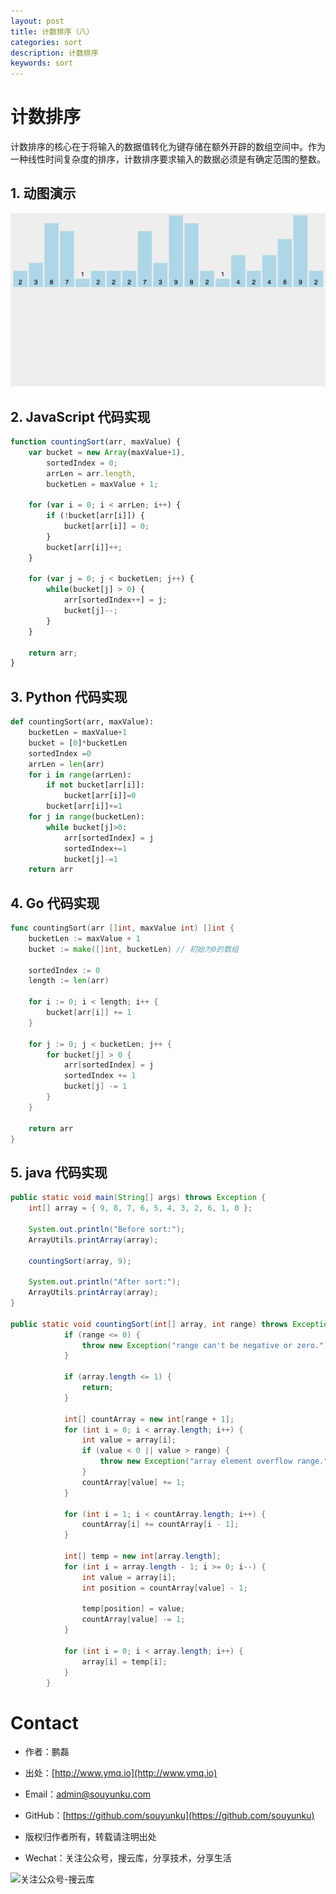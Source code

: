 ```yaml
---
layout: post
title: 计数排序（八）
categories: sort
description: 计数排序
keywords: sort
---
```


# 计数排序

计数排序的核心在于将输入的数据值转化为键存储在额外开辟的数组空间中。作为一种线性时间复杂度的排序，计数排序要求输入的数据必须是有确定范围的整数。

## 1. 动图演示

![动图演示](/images/2017/sort/res/countingSort.gif)


## 2. JavaScript 代码实现

```js
function countingSort(arr, maxValue) {
    var bucket = new Array(maxValue+1),
        sortedIndex = 0;
        arrLen = arr.length,
        bucketLen = maxValue + 1;

    for (var i = 0; i < arrLen; i++) {
        if (!bucket[arr[i]]) {
            bucket[arr[i]] = 0;
        }
        bucket[arr[i]]++;
    }

    for (var j = 0; j < bucketLen; j++) {
        while(bucket[j] > 0) {
            arr[sortedIndex++] = j;
            bucket[j]--;
        }
    }

    return arr;
}
```

## 3. Python 代码实现


```python
def countingSort(arr, maxValue):
    bucketLen = maxValue+1
    bucket = [0]*bucketLen
    sortedIndex =0
    arrLen = len(arr)
    for i in range(arrLen):
        if not bucket[arr[i]]:
            bucket[arr[i]]=0
        bucket[arr[i]]+=1
    for j in range(bucketLen):
        while bucket[j]>0:
            arr[sortedIndex] = j
            sortedIndex+=1
            bucket[j]-=1
    return arr
```

## 4. Go 代码实现

```go
func countingSort(arr []int, maxValue int) []int {
	bucketLen := maxValue + 1
	bucket := make([]int, bucketLen) // 初始为0的数组

	sortedIndex := 0
	length := len(arr)

	for i := 0; i < length; i++ {
		bucket[arr[i]] += 1
	}

	for j := 0; j < bucketLen; j++ {
		for bucket[j] > 0 {
			arr[sortedIndex] = j
			sortedIndex += 1
			bucket[j] -= 1
		}
	}

	return arr
}
```

## 5. java 代码实现

``` java
public static void main(String[] args) throws Exception {  
    int[] array = { 9, 8, 7, 6, 5, 4, 3, 2, 6, 1, 0 };  

    System.out.println("Before sort:");  
    ArrayUtils.printArray(array);  

    countingSort(array, 9);  

    System.out.println("After sort:");  
    ArrayUtils.printArray(array);  
}  
	
public static void countingSort(int[] array, int range) throws Exception {  
            if (range <= 0) {  
                throw new Exception("range can't be negative or zero.");  
            }  
  
            if (array.length <= 1) {  
                return;  
            }  
  
            int[] countArray = new int[range + 1];  
            for (int i = 0; i < array.length; i++) {  
                int value = array[i];  
                if (value < 0 || value > range) {  
                    throw new Exception("array element overflow range.");  
                }  
                countArray[value] += 1;  
            }  
  
            for (int i = 1; i < countArray.length; i++) {  
                countArray[i] += countArray[i - 1];  
            }  
  
            int[] temp = new int[array.length];  
            for (int i = array.length - 1; i >= 0; i--) {  
                int value = array[i];  
                int position = countArray[value] - 1;  
  
                temp[position] = value;  
                countArray[value] -= 1;  
            }  
  
            for (int i = 0; i < array.length; i++) {  
                array[i] = temp[i];  
            }  
        }  
```


# Contact

 - 作者：鹏磊  
 - 出处：[http://www.ymq.io](http://www.ymq.io)  
 - Email：[admin@souyunku.com](admin@souyunku.com)  
 - GitHub：[https://github.com/souyunku](https://github.com/souyunku)  
   
 - 版权归作者所有，转载请注明出处
 - Wechat：关注公众号，搜云库，分享技术，分享生活
 
![关注公众号-搜云库](http://www.ymq.io/images/souyunku.png "搜云库")